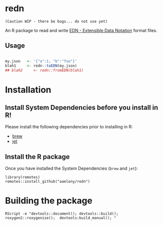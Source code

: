 # redn

`(Caution WIP - there be bugs... do not use yet)`

An R package to read and write [EDN - Extensible Data Notation](https://github.com/edn-format/edn) format files.

## Usage

```r

my.json   <- '{"a":1, "b":"foo"}'
blah1     <- redn::toEDN(my.json)
## blah2     <- redn::fromEDN(blah1)

```

# Installation

## Install System Dependencies before you install in R!

Please install the following dependencies prior to installing in R:

 - [brew](https://brew.sh/)
 - [jet](https://formulae.brew.sh/cask/jet)

## Install the R package

Once you have installed the System Dependencies (`brew` and `jet`):

```
library(remotes)
remotes::install_github("aaelony/redn")

```


# Building the package 

```
RScript -e "devtools::document(); devtools::build(); roxygen2::roxygenise();  devtools:build_manual(); "

```
